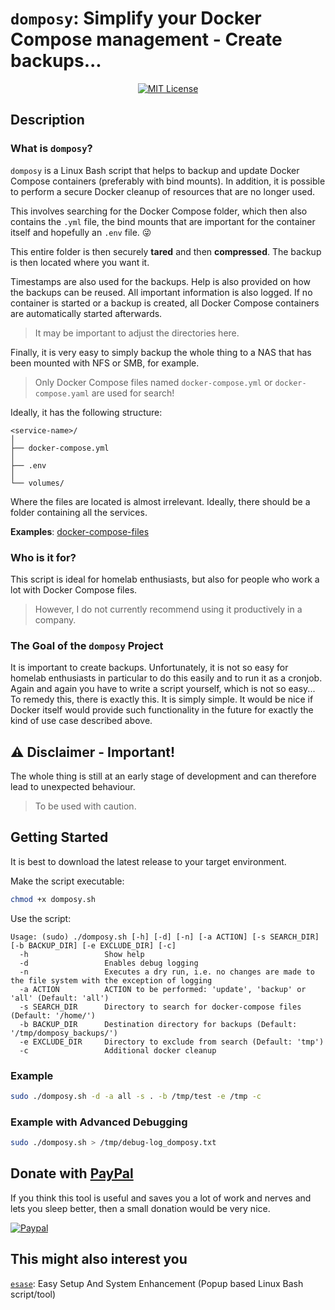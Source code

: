 # `domposy`: Simplify your Docker Compose management - Create backups...

<p align="center">
  <a href="https://github.com/fuchs-fabian/domposy/blob/main/LICENSE">
    <img alt="MIT License" src="https://img.shields.io/badge/license-MIT-brightgreen">
  </a>
</p>

## Description

### What is `domposy`?

`domposy` is a Linux Bash script that helps to backup and update Docker Compose containers (preferably with bind mounts). In addition, it is possible to perform a secure Docker cleanup of resources that are no longer used.

This involves searching for the Docker Compose folder, which then also contains the `.yml` file, the bind mounts that are important for the container itself and hopefully an `.env` file. 😜

This entire folder is then securely **tared** and then **compressed**. The backup is then located where you want it.

Timestamps are also used for the backups. Help is also provided on how the backups can be reused. All important information is also logged. If no container is started or a backup is created, all Docker Compose containers are automatically started afterwards.

> It may be important to adjust the directories here.

Finally, it is very easy to simply backup the whole thing to a NAS that has been mounted with NFS or SMB, for example.

> Only Docker Compose files named `docker-compose.yml` or `docker-compose.yaml` are used for search!

Ideally, it has the following structure:

```plain
<service-name>/
│
├── docker-compose.yml
│
├── .env
│
└── volumes/
```

Where the files are located is almost irrelevant. Ideally, there should be a folder containing all the services.

**Examples**: [docker-compose-files](https://github.com/fuchs-fabian/docker-compose-files)

### Who is it for?

This script is ideal for homelab enthusiasts, but also for people who work a lot with Docker Compose files.

> However, I do not currently recommend using it productively in a company.

### The Goal of the `domposy` Project

It is important to create backups. Unfortunately, it is not so easy for homelab enthusiasts in particular to do this easily and to run it as a cronjob. Again and again you have to write a script yourself, which is not so easy... To remedy this, there is exactly this. It is simply simple. It would be nice if Docker itself would provide such functionality in the future for exactly the kind of use case described above.

## ⚠️ **Disclaimer - Important!**

The whole thing is still at an early stage of development and can therefore lead to unexpected behaviour.

> To be used with caution.

## Getting Started

It is best to download the latest release to your target environment.

Make the script executable:

```bash
chmod +x domposy.sh
```

Use the script:

```plain
Usage: (sudo) ./domposy.sh [-h] [-d] [-n] [-a ACTION] [-s SEARCH_DIR] [-b BACKUP_DIR] [-e EXCLUDE_DIR] [-c]
  -h                 Show help
  -d                 Enables debug logging
  -n                 Executes a dry run, i.e. no changes are made to the file system with the exception of logging
  -a ACTION          ACTION to be performed: 'update', 'backup' or 'all' (Default: 'all')
  -s SEARCH_DIR      Directory to search for docker-compose files (Default: '/home/')
  -b BACKUP_DIR      Destination directory for backups (Default: '/tmp/domposy_backups/')
  -e EXCLUDE_DIR     Directory to exclude from search (Default: 'tmp')
  -c                 Additional docker cleanup
```

### Example

```bash
sudo ./domposy.sh -d -a all -s . -b /tmp/test -e /tmp -c
```

### Example with Advanced Debugging

```bash
sudo ./domposy.sh > /tmp/debug-log_domposy.txt
```

## Donate with [PayPal](https://www.paypal.com/donate/?hosted_button_id=4G9X8TDNYYNKG)

If you think this tool is useful and saves you a lot of work and nerves and lets you sleep better, then a small donation would be very nice.

[![Paypal](https://www.paypalobjects.com/de_DE/i/btn/btn_donateCC_LG.gif)](https://www.paypal.com/donate/?hosted_button_id=4G9X8TDNYYNKG)

## This might also interest you

[`esase`](https://github.com/fuchs-fabian/esase): Easy Setup And System Enhancement (Popup based Linux Bash script/tool)
